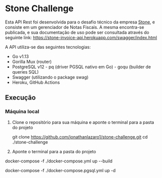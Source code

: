 # Stone Challenge

Esta API Rest foi desenvolvida para o desafio técnico da empresa [Stone](https://www.stone.com.br), e consiste em um gerenciador de Notas Fiscais. A mesma encontra-se publicada, e sua documentação de uso pode ser consultada através do seguinte link:
https://stone-invoice-api.herokuapp.com/swagger/index.html

A API utiliza-se das seguintes tecnologias:

- Go v1.13
- Gorilla Mux (router)
- PostgreSQL v12 - pq (driver PGSQL nativo em Go) - goqu (builder de queries SQL)
- Swagger (utilizando o package swag)
- Heroku, GitHub Actions

## Execução

### Máquina local

1. Clone o repositório para sua máquina e aponte o terminal para a pasta do projeto

   git clone https://github.com/jonathanlazaro1/stone-challenge.git
   cd ./stone-challenge

2. Aponte o terminal para a pasta do projeto

docker-compose -f ./docker-compose.yml up --build

docker-compose -f ./docker-compose.pgsql.yml up -d
